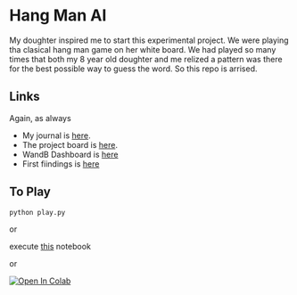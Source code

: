 # Hang Man AI

My doughter inspired me to start this experimental project. We were playing tha clasical hang man game on her white board. We had played so many times that both my 8 year old doughter and me relized a pattern was there for the best possible way to guess the word. So this repo is arrised.

## Links

Again, as always

- My journal is [here](docs/Journal.md).
- The project board is [here](https://github.com/hakanonal/hang-man-ai/projects/1).
- WandB Dashboard is [here](https://wandb.ai/hakanonal/hang-man-ai)
- First fiindings is [here](https://wandb.ai/hakanonal/hang-man-ai/reports/Comparison-of-Non-Neural-Networkds--Vmlldzo5ODQ1NDA)

## To Play

```
python play.py
```

or

execute [this](play.ipynb) notebook

or

[![Open In Colab](https://colab.research.google.com/assets/colab-badge.svg)](http://colab.research.google.com/github/hakanonal/hang-man-ai/blob/main/play.ipynb)
